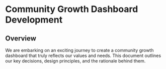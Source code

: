 # Community Growth Dashboard Development

## Overview
We are embarking on an exciting journey to create a community growth dashboard that truly reflects our values and needs. This document outlines our key decisions, design principles, and the rationale behind them.